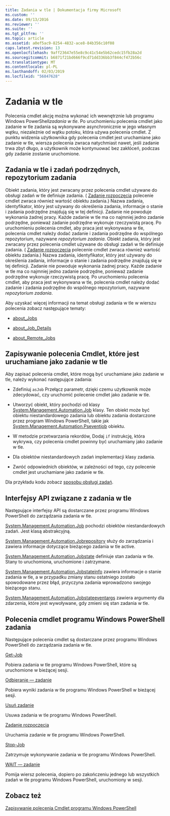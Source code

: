 ```yaml
---
title: Zadania w tle | Dokumentacja firmy Microsoft
ms.custom: ''
ms.date: 09/13/2016
ms.reviewer: ''
ms.suite: ''
ms.tgt_pltfrm: ''
ms.topic: article
ms.assetid: a0ef5ac9-8254-4832-ace8-84b356c10f08
caps.latest.revision: 13
ms.openlocfilehash: 9aff23647e55e8c9c41c54e5b62cedc15fb28a2d
ms.sourcegitcommit: b6871f21bd666f9cd71dd336bb3f844cf472b56c
ms.translationtype: MT
ms.contentlocale: pl-PL
ms.lasthandoff: 02/03/2019
ms.locfileid: "56847628"
---
```

# <a name="background-jobs"></a>Zadania w tle

Polecenia cmdlet akcję można wykonać ich wewnętrznie lub programu Windows PowerShell*zadania w tle*. Po uruchomieniu polecenia cmdlet jako zadanie w tle zadania są wykonywane asynchronicznie w jego własnym wątku, niezależnie od wątku potoku, która używa polecenia cmdlet. Z punktu widzenia użytkownika gdy polecenia cmdlet jest uruchamiane jako zadanie w tle, wiersza polecenia zwraca natychmiast nawet, jeśli zadanie trwa zbyt długo, a użytkownik może kontynuować bez zakłóceń, podczas gdy zadanie zostanie uruchomione.

## <a name="background-jobs-child-jobs-and-the-job-repository"></a>Zadania w tle i zadań podrzędnych, repozytorium zadania

Obiekt zadania, który jest zwracany przez polecenia cmdlet używane do obsługi zadań w tle definiuje zadania. ( [Zadanie rozpoczęcia](/powershell/module/Microsoft.PowerShell.Core/Start-Job) polecenie cmdlet zwraca również wartość obiektu zadania.) Nazwa zadania, identyfikator, który jest używany do określenia zadania, informacje o stanie i zadania podrzędne znajdują się w tej definicji. Zadanie nie powoduje wykonania żadnej pracy. Każde zadanie w tle ma co najmniej jedno zadanie podrzędne, ponieważ zadanie podrzędne wykonuje rzeczywistą pracę. Po uruchomieniu polecenia cmdlet, aby praca jest wykonywana w tle, polecenia cmdlet należy dodać zadanie i zadania podrzędne do wspólnego repozytorium, nazywane *repozytorium zadania*.
Obiekt zadania, który jest zwracany przez polecenia cmdlet używane do obsługi zadań w tle definiuje zadania. ( [Zadanie rozpoczęcia](/powershell/module/Microsoft.PowerShell.Core/Start-Job) polecenie cmdlet zwraca również wartość obiektu zadania.) Nazwa zadania, identyfikator, który jest używany do określenia zadania, informacje o stanie i zadania podrzędne znajdują się w tej definicji. Zadanie nie powoduje wykonania żadnej pracy. Każde zadanie w tle ma co najmniej jedno zadanie podrzędne, ponieważ zadanie podrzędne wykonuje rzeczywistą pracę. Po uruchomieniu polecenia cmdlet, aby praca jest wykonywana w tle, polecenia cmdlet należy dodać zadanie i zadania podrzędne do wspólnego repozytorium, nazywane *repozytorium zadania*.

Aby uzyskać więcej informacji na temat obsługi zadania w tle w wierszu polecenia zobacz następujące tematy:

- [about_Jobs](/powershell/module/microsoft.powershell.core/about/about_jobs)

- [about_Job_Details](/powershell/module/microsoft.powershell.core/about/about_job_details)

- [about_Remote_Jobs](/powershell/module/microsoft.powershell.core/about/about_remote_jobs)

## <a name="writing-a-cmdlet-that-runs-as-a-background-job"></a>Zapisywanie polecenia Cmdlet, które jest uruchamiane jako zadanie w tle

Aby zapisać polecenia cmdlet, które mogą być uruchamiane jako zadanie w tle, należy wykonać następujące zadania:

- Zdefiniuj `asJob` Przełącz parametr, dzięki czemu użytkownik może zdecydować, czy uruchomić polecenie cmdlet jako zadanie w tle.

- Utworzyć obiekt, który pochodzi od klasy [System.Management.Automation.Job](/dotnet/api/System.Management.Automation.Job) klasy. Ten obiekt może być obiektu niestandardowego zadania lub obiektu zadania dostarczone przez program Windows PowerShell, takie jak [System.Management.Automation.Pseventjob](/dotnet/api/System.Management.Automation.PSEventJob) obiektu.

- W metodzie przetwarzania rekordów, Dodaj `if` instrukcję, która wykrywa, czy polecenia cmdlet powinny być uruchamiany jako zadanie w tle.

- Dla obiektów niestandardowych zadań implementacji klasy zadania.

- Zwróć odpowiednich obiektów, w zależności od tego, czy polecenie cmdlet jest uruchamiane jako zadanie w tle.

Dla przykładu kodu zobacz [sposobu obsługi zadań](./how-to-support-jobs.md).

## <a name="background-job-related-apis"></a>Interfejsy API związane z zadania w tle

Następujące interfejsy API są dostarczane przez programu Windows PowerShell do zarządzania zadania w tle.

[System.Management.Automation.Job](/dotnet/api/System.Management.Automation.Job) pochodzi obiektów niestandardowych zadań. Jest klasą abstrakcyjną.

[System.Management.Automation.Jobrepository](/dotnet/api/System.Management.Automation.JobRepository) służy do zarządzania i zawiera informacje dotyczące bieżącego zadania w tle active.

[System.Management.Automation.Jobstate](/dotnet/api/System.Management.Automation.JobState) definiuje stan zadania w tle. Stany to uruchomiona, uruchomione i zatrzymane.

[System.Management.Automation.Jobstateinfo](/dotnet/api/System.Management.Automation.JobStateInfo) zawiera informacje o stanie zadania w tle, a w przypadku zmiany stanu ostatniego zostało spowodowane przez błąd, przyczyna zadania wprowadzono swojego bieżącego stanu.

[System.Management.Automation.Jobstateeventargs](/dotnet/api/System.Management.Automation.JobStateEventArgs) zawiera argumenty dla zdarzenia, które jest wywoływane, gdy zmieni się stan zadania w tle.

## <a name="windows-powershell-job-cmdlets"></a>Polecenia cmdlet programu Windows PowerShell zadania

Następujące polecenia cmdlet są dostarczane przez programu Windows PowerShell do zarządzania zadania w tle.

[Get-Job](/powershell/module/Microsoft.PowerShell.Core/Get-Job)

Pobiera zadania w tle programu Windows PowerShell, które są uruchomione w bieżącej sesji.

[Odbieranie — zadanie](/powershell/module/Microsoft.PowerShell.Core/Receive-Job)

Pobiera wyniki zadania w tle programu Windows PowerShell w bieżącej sesji.

[Usuń zadanie](/powershell/module/Microsoft.PowerShell.Core/Remove-Job)

Usuwa zadania w tle programu Windows PowerShell.

[Zadanie rozpoczęcia](/powershell/module/Microsoft.PowerShell.Core/Start-Job)

Uruchamia zadanie w tle programu Windows PowerShell.

[Stop-Job](/powershell/module/Microsoft.PowerShell.Core/Stop-Job)

Zatrzymuje wykonywanie zadania w tle programu Windows PowerShell.

[WAIT — zadanie](/powershell/module/Microsoft.PowerShell.Core/Wait-Job)

Pomija wiersz polecenia, dopiero po zakończeniu jednego lub wszystkich zadań w tle programu Windows PowerShell, uruchomiony w sesji.

## <a name="see-also"></a>Zobacz też

[Zapisywanie polecenia Cmdlet programu Windows PowerShell](./writing-a-windows-powershell-cmdlet.md)
